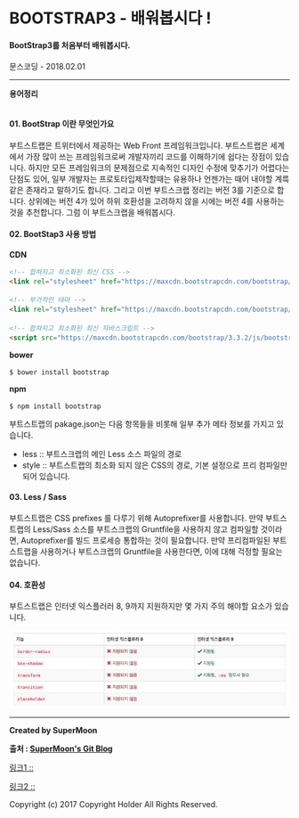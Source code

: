 # BOOTSTRAP3 - 배워봅시다 !

#### BootStrap3를 처음부터 배워봅시다.

<div class="pull-right"> 문스코딩 - 2018.02.01 </div>

---

**용어정리**
```

```

#### 01. BootStrap 이란 무엇인가요

부트스트랩은 트위터에서 제공하는 Web Front 프레임워크입니다.
부트스트랩은 세계에서 가장 많이 쓰는 프레임워크로써 개발자끼리 코드를 이해하기에 쉽다는 장점이 있습니다.
하지만 모든 프레임워크의 문제점으로 지속적인 디자인 수정에 맞추기가 어렵다는 단점도 있어,
일부 개발자는 프로토타입제작할때는 유용하나 언젠가는 때어 내야할 계륵같은 존재라고 말하기도 합니다.
그리고 이번 부트스크랩 정리는 버전 3를 기준으로 합니다.
상위에는 버전 4가 있어 하위 호환성을 고려하지 않을 시에는 버전 4를 사용하는 것을 추천합니다.
그럼 이 부트스크랩을 배워봅시다.

#### 02. BootStap3 사용 방법

**CDN**

```html
<!-- 합쳐지고 최소화된 최신 CSS -->
<link rel="stylesheet" href="https://maxcdn.bootstrapcdn.com/bootstrap/3.3.2/css/bootstrap.min.css">

<!-- 부가적인 테마 -->
<link rel="stylesheet" href="https://maxcdn.bootstrapcdn.com/bootstrap/3.3.2/css/bootstrap-theme.min.css">

<!-- 합쳐지고 최소화된 최신 자바스크립트 -->
<script src="https://maxcdn.bootstrapcdn.com/bootstrap/3.3.2/js/bootstrap.min.js"></script>
```

**bower**

```
$ bower install bootstrap

```

**npm**

```
$ npm install bootstrap
```

부트스트랩의 pakage.json는 다음 항목들을 비롯해 일부 추가 메타 정보를 가지고 있습니다.
- less :: 부트스크랩의 메인 Less 소스 파일의 경로
- style :: 부트스트랩의 최소화 되지 않은 CSS의 경로, 기본 설정으로 프리 컴파일만 되어 있습니다.

#### 03. Less / Sass

부트스트랩은 CSS prefixes 를 다루기 위해 Autoprefixer를 사용합니다.
만약 부트스트랩의 Less/Sass 소스를 부트스크랩의 Gruntfile을 사용하지 않고 컴파일할 것이라면,
Autoprefixer를 빌드 프로세승 통합하는 것이 필요합니다.
만약 프리컴파일된 부트스트랩을 사용하거나 부트스크랩의 Gruntfile을 사용한다면, 이에 대해 걱정할 필요는 없습니다.


#### 04. 호환성

부트스트랩은 인터넷 익스플러러 8, 9까지 지원하지만 몇 가지 주의 해야할 요소가 있습니다.

![](./img/bootstrap3_호환성.png)




---

**Created by SuperMoon**

**출처 : [SuperMoon's Git Blog](https://github.com/jm921106)**

[링크1 :: ]()

[링크2 :: ]()

Copyright (c) 2017 Copyright Holder All Rights Reserved.
